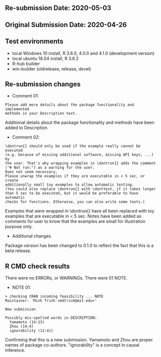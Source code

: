 ## Re-submission Date: 2020-05-03
## Original Submission Date: 2020-04-26

## Test environments

* local Windows 10 install, R 3.6.0, 4.0.0 and 4.1.0 (development version)
* local ubuntu 18.04 install, R 3.6.2
* R-hub builder
* win-builder (oldrelease, release, devel)

## Re-submission changes

* Comment 01:
```
Please add more details about the package functionality and implemented
methods in your Description text.
```

Additional details about the package functionality and methods have been
added to Description.

* Comment 02:
```
\dontrun{} should only be used if the example really cannot be executed
(e.g. because of missing additional software, missing API keys, ...) by
the user. That's why wrapping examples in \dontrun{} adds the comment
("# Not run:") as a warning for the user.
Does not seem necessary.
Please unwrap the examples if they are executable in < 5 sec, or create
additionally small toy examples to allow automatic testing.
(You could also replace \dontrun{} with \donttest, if it takes longer
than 5 sec to be executed, but it would be preferable to have automatic
checks for functions. Otherwise, you can also write some tests.)
```

Examples that were wrapped in \dontrun{} have all been replaced with toy
examples that are executable in < 5 sec. Notes have been added as comments
for user to know that the examples are small for illustration purpose only.

* Additional changes

Package version has been changed to 0.1.0 to reflect the fact that this is
a beta release. 

## R CMD check results
There were no ERRORs, or WARNINGs. There were 01 NOTE. 

* NOTE 01:
```
> checking CRAN incoming feasibility ... NOTE
Maintainer: 'Minh Trinh <mdtrinh@mit.edu>'

New submission

Possibly mis-spelled words in DESCRIPTION:
  Yamamoto (14:13)
  Zhou (14:4)
  ignorability (12:41)
```
    
Confirming that this is a new submission. Yamamoto and Zhou are proper names of package co-authors. "ignorability" is a concept in causal inference.
